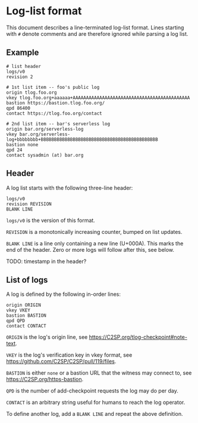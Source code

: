 # Log-list format

This document describes a line-terminated log-list format.  Lines starting with
`#` denote comments and are therefore ignored while parsing a log list.

## Example

    # list header
    logs/v0
    revision 2

    # 1st list item -- foo's public log
    origin tlog.foo.org
    vkey tlog.foo.org+aaaaaa+AAAAAAAAAAAAAAAAAAAAAAAAAAAAAAAAAAAAAAAAAAAA
    bastion https://bastion.tlog.foo.org/
    qpd 86400
    contact https://tlog.foo.org/contact

    # 2nd list item -- bar's serverless log
    origin bar.org/serverless-log
    vkey bar.org/serverless-log+bbbbbbbb+BBBBBBBBBBBBBBBBBBBBBBBBBBBBBBBBBBBBBBBBBBBB
    bastion none
    qpd 24
    contact sysadmin (at) bar.org

## Header

A log list starts with the following three-line header:

    logs/v0
    revision REVISION
    BLANK LINE

`logs/v0` is the version of this format.

`REVISION` is a monotonically increasing counter, bumped on list updates.

`BLANK LINE` is a line only containing a new line (U+000A).  This marks the end
of the header.  Zero or more logs will follow after this, see below.

TODO: timestamp in the header?

## List of logs

A log is defined by the following in-order lines:

    origin ORIGIN
    vkey VKEY
    bastion BASTION
    qpd QPD
    contact CONTACT

`ORIGIN` is the log's origin line, see <https://C2SP.org/tlog-checkpoint#note-text>.

`VKEY` is the log's verification key in vkey format, see
<https://github.com/C2SP/C2SP/pull/119/files>.

`BASTION` is either `none` or a bastion URL that the witness may connect to, see
<https://C2SP.org/https-bastion>.

`QPD` is the number of add-checkpoint requests the log may do per day.

`CONTACT` is an arbitrary string useful for humans to reach the log operator.

To define another log, add a `BLANK LINE` and repeat the above definition.
